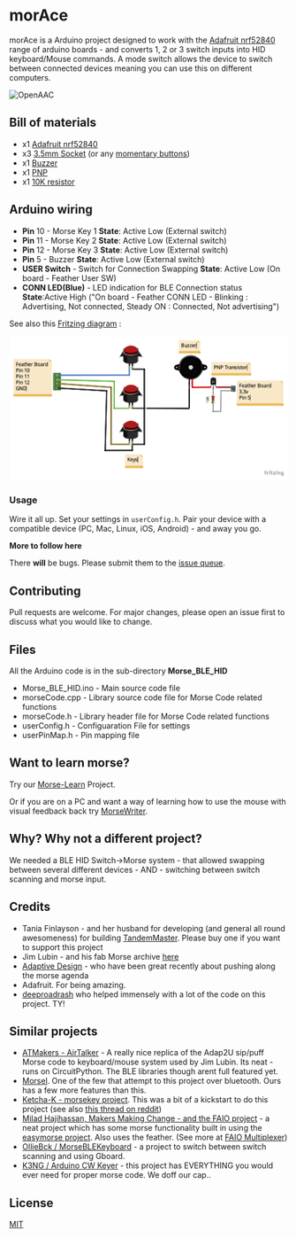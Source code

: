 # morAce

morAce is a Arduino project designed to work with the [Adafruit nrf52840](https://www.adafruit.com/product/4062) range of arduino boards - and converts 1, 2 or 3 switch inputs into HID keyboard/Mouse commands. A mode switch allows the device to switch between connected devices meaning you can use this on different computers.

![OpenAAC](https://img.shields.io/badge/OpenAAC-%F0%9F%92%AC-red?style=flat&link=https://www.openaac.org)

## Bill of materials

* x1 [Adafruit nrf52840](https://www.adafruit.com/product/4062)
* x3 [3.5mm Socket](https://www.hobbytronics.co.uk/stereo-audio-jack-socket) (or any [momentary buttons](https://www.hobbytronics.co.uk/push-switch-12mm))
* x1 [Buzzer](https://www.hobbytronics.co.uk/piezo-transducer-5v)
* x1 [PNP](https://www.hobbytronics.co.uk/bc212l-pnp-transistor)
* x1 [10K resistor](https://www.hobbytronics.co.uk/resistor-10k-1-8w)


## Arduino wiring

* **Pin** 10 - Morse Key 1 	**State**: Active Low (External switch)
* **Pin** 11 - Morse Key 2	**State**: Active Low (External switch)
* **Pin** 12 - Morse Key 3	**State**: Active Low (External switch)
* **Pin** 5 - Buzzer **State**: Active Low (External switch)
* **USER Switch** - Switch for Connection Swapping	**State**: Active Low (On board - Feather User SW)
* **CONN LED(Blue)** - LED indication for BLE Connection status **State**:Active High ("On board - Feather CONN LED - Blinking : Advertising, Not connected, Steady ON : Connected, Not advertising")

See also this [Fritzing diagram](https://github.com/AceCentre/BLEMorseToText/blob/master/ConnectionDiagram.fzz) :

<img src="https://raw.githubusercontent.com/AceCentre/BLEMorseToText/master/ConnectionDiagram.png" width="600">


### Usage

Wire it all up. Set your settings in ``userConfig.h``. Pair your device with a compatible device (PC, Mac, Linux, iOS, Android) - and away you go.

**More to follow here**

There **will** be bugs. Please submit them to the [issue queue](https://github.com/AceCentre/BLEMorseToText/issues). 


## Contributing
Pull requests are welcome. For major changes, please open an issue first to discuss what you would like to change.


## Files

All the Arduino code is in the sub-directory **Morse_BLE_HID**

* Morse_BLE_HID.ino - Main source code file
* morseCode.cpp - Library source code file for Morse Code related functions
* morseCode.h - Library header file for Morse Code related functions
* userConfig.h - Configuaration File for settings
* userPinMap.h - Pin mapping file


## Want to learn morse?

Try our [Morse-Learn](https://github.com/AceCentre/morse-learn/) Project. 

Or if you are on a PC and want a way of learning how to use the mouse with visual feedback back try [MorseWriter](https://github.com/AceCentre/MorseWriter).

## Why? Why not a different project?

We needed a BLE HID Switch->Morse system - that allowed swapping between several different devices - AND - switching between switch scanning and morse input. 

## Credits

* Tania Finlayson - and her husband for developing (and general all round awesomeness) for building [TandemMaster](http://tandemmaster.org). Please buy one if you want to support this project
* Jim Lubin - and his fab Morse archive [here](https://www.makoa.org/jlubin/morsecode.htm)
* [Adaptive Design](https://www.adaptivedesign.org) - who have been great recently about pushing along the morse agenda
* Adafruit. For being amazing.
* [deeproadrash](https://www.freelancer.co.uk/u/deeproadrash) who helped immensely with a lot of the code on this project. TY! 

## Similar projects

* [ATMakers - AirTalker](https://github.com/ATMakersOrg/AirTalker) - A really nice replica of the Adap2U sip/puff Morse code to keyboard/mouse system used by Jim Lubin. Its neat - runs on CircuitPython. The BLE libraries though arent full featured yet. 
* [Morsel](https://github.com/derekyerger/morsel). One of the few that attempt to this project over bluetooth. Ours has a few more features than this.
* [Ketcha-K - morsekey project](https://github.com/ketcha-k/morsekey). This was a bit of a kickstart to do this project (see also [this thread on reddit](https://www.reddit.com/r/arduino/comments/gaplhs/usb_morse_key_using_pro_micro/))
* [Milad Hajihassan, Makers Making Change - and the FAIO project](https://www.makersmakingchange.com/project/faio-feather-all-in-one-switch/) - a neat project which has some morse functionality built in using the [easymorse project](https://github.com/milador/EasyMorse). Also uses the feather. (See more at [FAIO Multiplexer](https://github.com/milador/FAIO_Multiplexer))
* [OllieBck / MorseBLEKeyboard](https://github.com/OllieBck/MorseBLEKeyBoard) - a project to switch between switch scanning and using Gboard. 
* [K3NG / Arduino CW Keyer](https://blog.radioartisan.com/arduino-cw-keyer/) - this project has EVERYTHING you would ever need for proper morse code. We doff our cap.. 


## License
[MIT](https://choosealicense.com/licenses/mit/)
